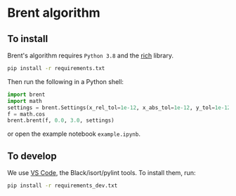 # Brent algorithm

## To install

Brent's algorithm requires `Python 3.8` and the [rich](https://github.com/Textualize/rich) library.

```bash
pip install -r requirements.txt
```

Then run the following in a Python shell:

```python
import brent
import math
settings = brent.Settings(x_rel_tol=1e-12, x_abs_tol=1e-12, y_tol=1e-12, verbose=True)
f = math.cos
brent.brent(f, 0.0, 3.0, settings)
```

or open the example notebook `example.ipynb`.


## To develop

We use [VS Code](https://code.visualstudio.com/), the Black/isort/pylint tools. To install them, run:

```bash
pip install -r requirements_dev.txt
```
